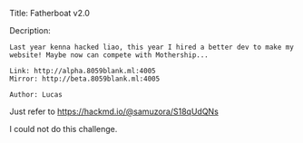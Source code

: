 Title: Fatherboat v2.0

Decription:
```
Last year kenna hacked liao, this year I hired a better dev to make my website! Maybe now can compete with Mothership...

Link: http://alpha.8059blank.ml:4005
Mirror: http://beta.8059blank.ml:4005

Author: Lucas
```

Just refer to https://hackmd.io/@samuzora/S18qUdQNs

I could not do this challenge.
